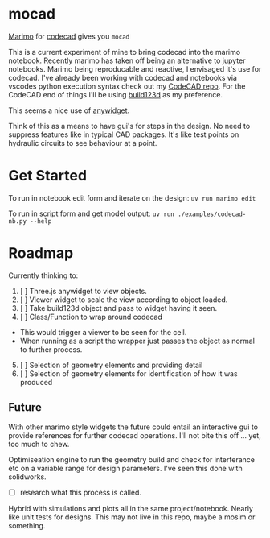 # mocad

[Marimo](https://marimo.io/) for [codecad](https://learn.cadhub.xyz/blog/curated-code-cad/) gives you `mocad`

This is a current experiment of mine to bring codecad into the marimo notebook. Recently marimo has taken off being an alternative to jupyter notebooks. Marimo being reproducable and reactive, I envisaged it's use for codecad. I've already been working with codecad and notebooks via vscodes python execution syntax check out my [CodeCAD repo](https://github.com/andyrobreid/CodeCAD/).
For the CodeCAD end of things I'll be using [build123d](https://github.com/gumyr/build123d) as my preference.

This seems a nice use of [anywidget](https://anywidget.dev/).

Think of this as a means to have gui's for steps in the design. No need to suppress features like in typical CAD packages. It's like test points on hydraulic circuits to see behaviour at a point. 

# Get Started

To run in notebook edit form and iterate on the design:
    `uv run marimo edit`

To run in script form and get model output: 
    `uv run ./examples/codecad-nb.py --help`


# Roadmap

Currently thinking to:

1. [ ] Three.js anywidget to view objects.
2. [ ] Viewer widget to scale the view according to object loaded.
3. [ ] Take build123d object and pass to widget having it seen. 
4. [ ] Class/Function to wrap around codecad 
  - This would trigger a viewer to be seen for the cell. 
  - When running as a script the wrapper just passes the object as normal to further process.
5. [ ] Selection of geometry elements and providing detail
6. [ ] Selection of geometry elements for identification of how it was produced

## Future
  
With other marimo style widgets the future could entail an interactive gui to provide references for further codecad operations. I'll not bite this off ... yet, too much to chew.

Optimiseation engine to run the geometry build and check for interferance etc on a variable range for design parameters. I've seen this done with solidworks.

- [ ] research what this process is called.

Hybrid with simulations and plots all in the same project/notebook. Nearly like unit tests for designs. This may not live in this repo, maybe a mosim or something.

